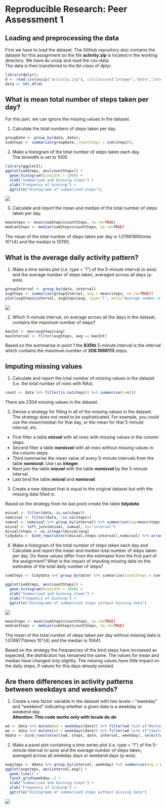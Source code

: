 # Reproducible Research: Peer Assessment 1


## Loading and preprocessing the data

First we have to load the dataset. The GitHub repository also contains the dataset for this assignment so the file **activity.zip** is located in the working directory. We have do unzip and read the csv-data.  
The data is then transferred to the tbl-class of dplyr.


```r
library(dplyr);
d <- read.csv(unzip("activity.zip"), colClasse=c("integer","Date","integer"));
data <- tbl_df(d)
```

## What is mean total number of steps taken per day?

For this part, we can ignore the missing values in the dataset.

1. Calculate the total numbers of steps taken per day.

```r
groupDate <- group_by(data, date);
sumSteps <- summarize(groupDate, countSteps = sum(steps));
```

2. Make a histogram of the total number of steps taken each day.  
The binwidth is set to 1000.

```r
library(ggplot2);
ggplot(sumSteps, aes(countSteps)) +
  geom_histogram(binwidth = 1000) + 
  xlab("Summarised and binning steps") + 
  ylab("Frequency of binning") + 
  ggtitle("Histogramm of summarised steps");
```

![](PA1_template_files/figure-html/showHistogramm-1.png) 

3. Calculate and report the mean and median of the total number of steps taken per day.

```r
meanSteps <- mean(sumSteps$countSteps, na.rm=TRUE)
medianSteps <- median(sumSteps$countSteps, na.rm=TRUE)
```

The mean of the total number of steps taken per day is 1.0766189\times 10^{4} and the median is 10765.

## What is the average daily activity pattern?

1. Make a time series plot (i.e. type = "l") of the 5-minute interval (x-axis) and the average number of steps taken, averaged across all days (y-axis).

```r
groupInterval <- group_by(data, interval)
avgSteps <- summarise(groupInterval, avg = mean(steps, na.rm=TRUE))
plot(avgSteps$interval, avgSteps$avg, type="l", main="Average number of steps every 5-minute interval", xlab="5-minute interval", ylab="Average steps")
```

![](PA1_template_files/figure-html/unnamed-chunk-1-1.png) 

2. Which 5-minute interval, on average across all the days in the dataset, contains the maximum number of steps?


```r
maxInt <- max(avgSteps$avg)
maxInterval <- filter(avgSteps, avg == maxInt)
```

Based on the summarise in point 1 the **835th** 5-minute interval is the interval which contains the maximum number of **206.1698113** steps.

## Imputing missing values

1. Calculate and report the total number of missing values in the dataset (i.e. the total number of rows with NAs).


```r
count <- data %>% filter(is.na(steps)) %>% summarise(c=n())
```
There are 2304 missing values in the dataset.

2. Devise a strategy for filling in all of the missing values in the dataset. The strategy does not need to be sophisticated. For example, you could use the mean/median for that day, or the mean for that 5-minute interval, etc.

* First filter a table ___misval___ with all rows with missing values in the column steps.
* Second filter a table ___nomisval___ with all rows without missing values in the column steps.
* Third summarise the mean value of every 5-minute intervals from the table ___nomisval___. Use i as __integer__.
* Next join the table ___misval___ with the table ___nomisval___ by the 5-minute interval.
* Last bind the table ___misval___ and ___nomisval___.

3. Create a new dataset that is equal to the original dataset but with the missing data filled in.

Based on the strategy from he last point create the table ___tidydata___.

```r
misval <- filter(data, is.na(steps))
nomisval <- filter(data, !is.na(steps))
sumval <- nomisval %>% group_by(interval) %>% summarise(avg=mean(steps))
misval <- left_join(misval, sumval, by="interval")
misval$steps <- as.integer(misval$avg)
tidydata <- bind_rows(select(misval,steps:interval),nomisval) %>% arrange(date, interval)
```

4. Make a histogram of the total number of steps taken each day and Calculate and report the mean and median total number of steps taken per day. Do these values differ from the estimates from the first part of the assignment? What is the impact of imputing missing data on the estimates of the total daily number of steps?

```r
sumSteps <- tidydata %>% group_by(date) %>% summarize(countSteps = sum(steps))

ggplot(sumSteps, aes(countSteps)) +
  geom_histogram(binwidth = 1000) + 
  xlab("Summarised and binning steps") + 
  ylab("Frequency of binning") + 
  ggtitle("Histogramm of summarised steps without missing data")
```

![](PA1_template_files/figure-html/unnamed-chunk-5-1.png) 

```r
meanSteps <- mean(sumSteps$countSteps, na.rm=TRUE)
medianSteps <- median(sumSteps$countSteps, na.rm=TRUE)
```

The mean of the total number of steps taken per day without missing data is 1.074977\times 10^{4} and the median is 10641.

Based on the strategy the frequencies of the bind steps have increased as expected, the distribution has remained the same. The values for mean and median have changed only slightly. The missing values have little impact on the daily steps, if values for this days already existed.


## Are there differences in activity patterns between weekdays and weekends?

1. Create a new factor variable in the dataset with two levels – “weekday” and “weekend” indicating whether a given date is a weekday or weekend day.  
**Attention: This code works only with locale de.de**

```r
wd <- data %>% mutate(wd = weekdays(date)) %>% filter(wd %in% c("Montag", "Dienstag", "Mittwoch", "Donnerstag", "Freitag")) %>% mutate(weekday="weekday")
we <- data %>% mutate(wd = weekdays(date)) %>% filter(wd %in% c("Samstag", "Sonntag")) %>% mutate(weekday="weekend")
ddata <- bind_rows(select(wd, steps, date, interval, weekday), select(we, steps, date, interval, weekday))
```

2. Make a panel plot containing a time series plot (i.e. type = "l") of the 5-minute interval (x-axis) and the average number of steps taken, averaged across all weekday days or weekend days (y-axis).

```r
avgsteps <- ddata %>% group_by(interval, weekday) %>% summarise(avg = mean(steps, na.rm=TRUE))
ggplot(avgsteps, aes(interval,avg)) +
  geom_line() +
  facet_grid(weekday~.) +
  xlab("Summarised and binning steps") + 
  ylab("Frequency of binning") + 
  ggtitle("Histogramm of summarised steps without missing data")
```

![](PA1_template_files/figure-html/unnamed-chunk-7-1.png) 
